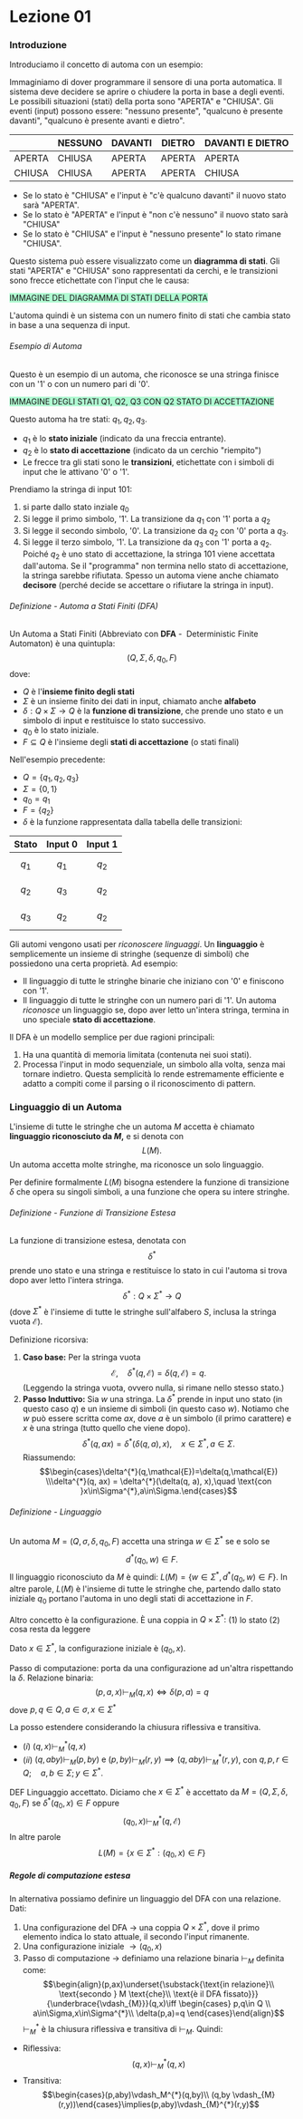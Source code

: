 # Lezione 01
### Introduzione
Introduciamo il concetto di automa con un esempio:

Immaginiamo di dover programmare il sensore di una porta automatica. Il sistema deve decidere se aprire o chiudere la porta in base a degli eventi. Le possibili situazioni (stati) della porta sono "APERTA" e "CHIUSA". Gli eventi (input) possono essere: "nessuno presente", "qualcuno è presente davanti", "qualcuno è presente avanti e dietro".

|        | NESSUNO | DAVANTI | DIETRO | DAVANTI E DIETRO |
| ------ | ------- | ------- | ------ | ---------------- |
| APERTA | CHIUSA  | APERTA  | APERTA | APERTA           |
| CHIUSA | CHIUSA  | APERTA  | APERTA | CHIUSA           |

- Se lo stato è "CHIUSA" e l'input è "c'è qualcuno davanti" il nuovo stato sarà "APERTA".
- Se lo stato è "APERTA" e l'input è "non c'è nessuno" il nuovo stato sarà "CHIUSA"
- Se lo stato è "CHIUSA" e l'input è "nessuno presente" lo stato rimane "CHIUSA".

Questo sistema può essere visualizzato come un **diagramma di stati**. Gli stati "APERTA" e "CHIUSA" sono rappresentati da cerchi, e le transizioni sono frecce etichettate con l'input che le causa:

<span style="background:#affad1">IMMAGINE DEL DIAGRAMMA DI STATI DELLA PORTA</span>

L'automa quindi è un sistema con un numero finito di stati che cambia stato in base a una sequenza di input.
###### Esempio di Automa
Questo è un esempio di un automa, che riconosce se una stringa finisce con un '1' o con un numero pari di '0'.

<span style="background:#affad1">IMMAGINE DEGLI STATI Q1, Q2, Q3 CON Q2 STATO DI ACCETTAZIONE</span>

Questo automa ha tre stati: $q_{1}, q_{2}, q_{3}.$

- $q_{1}$ è lo **stato iniziale** (indicato da una freccia entrante).
- $q_{2}$ è lo **stato di accettazione** (indicato da un cerchio "riempito")
- Le frecce tra gli stati sono le **transizioni**, etichettate con i simboli di input che le attivano '0' o  '1'.

Prendiamo la stringa di input $101$:
1. si parte dallo stato inziale $q_{0}$
2. Si legge il primo simbolo, '1'. La transizione da $q_{1}$ con '1' porta a $q_{2}$
3. Si legge il secondo simbolo, '0'. La transizione da $q_{2}$ con '0' porta a $q_{3}$.
4. Si legge il terzo simbolo, '1'. La transizione da $q_{3}$ con '1' porta a $q_{2}$.
Poiché $q_{2}$ è uno stato di accettazione, la stringa $101$ viene accettata dall'automa. Se il "programma" non termina nello stato di accettazione, la stringa sarebbe rifiutata.
Spesso un automa viene anche chiamato **decisore** (perché decide se accettare o rifiutare la stringa in input).

###### Definizione - Automa a Stati Finiti (DFA)
Un Automa a Stati Finiti (Abbreviato con **DFA** -  Deterministic Finite Automaton) è una quintupla: $$(Q,\Sigma,\delta,q_{0},F)$$dove:
- $Q$ è l'**insieme finito degli stati**
- $\Sigma$ è un insieme finito dei dati in input, chiamato anche **alfabeto**
- $\delta:Q\times\Sigma\longrightarrow Q$ è la **funzione di transizione**, che prende uno stato e un simbolo di input e restituisce lo stato successivo.
- $q_{0}$ è lo stato iniziale.
- $F\subseteq Q$ è l'insieme degli **stati di accettazione** (o stati finali)

Nell'esempio precedente:
- $Q = \{q_{1},q_{2},q_{3}\}$
- $\Sigma =\{0,1\}$
- $q_{0}=q_{1}$
- $F=\{q_{2}\}$
- $\delta$ è la funzione rappresentata dalla tabella delle transizioni:

|  Stato  | Input 0 | Input 1 |
| :-----: | :-----: | :-----: |
| $$q_1$$ | $$q_1$$ | $$q_2$$ |
| $$q_2$$ | $$q_3$$ | $$q_2$$ |
| $$q_3$$ | $$q_2$$ | $$q_2$$ |
Gli automi vengono usati per *riconoscere linguaggi*. Un **linguaggio** è semplicemente un insieme di stringhe (sequenze di simboli) che possiedono una certa proprietà. Ad esempio:
- Il linguaggio di tutte le stringhe binarie che iniziano con '0' e finiscono con '1'.
- Il linguaggio di tutte le stringhe con un numero pari di '1'.
Un automa *riconosce* un linguaggio se, dopo aver letto un'intera stringa, termina in uno speciale **stato di accettazione**.

Il DFA è un modello semplice per due ragioni principali:
1. Ha una quantità di memoria limitata (contenuta nei suoi stati).
2. Processa l'input in modo sequenziale, un simbolo alla volta, senza mai tornare indietro.
Questa semplicità lo rende estremamente efficiente e adatto a compiti come il parsing o il riconoscimento di pattern.
### Linguaggio di un Automa
L'insieme di tutte le stringhe che un automa $M$ accetta è chiamato **linguaggio riconosciuto da $M$,** e si denota con $$L(M).$$Un automa accetta molte stringhe, ma riconosce un solo linguaggio.

Per definire formalmente $L(M)$ bisogna estendere la funzione di transizione $\delta$ che opera su singoli simboli, a una funzione che opera su intere stringhe.

###### Definizione - Funzione di Transizione Estesa
La funzione di transizione estesa, denotata con $$\delta^{*}$$prende uno stato e una stringa e restituisce lo stato in cui l'automa si trova dopo aver letto l'intera stringa.
$$\delta^{*}:Q\times\Sigma^{*}\longrightarrow Q$$ (dove $\Sigma^{*}$ è l'insieme di tutte le stringhe sull'alfabero $S$, inclusa la stringa vuota $\mathcal{E}$).

Definizione ricorsiva:
1. **Caso base:** Per la stringa vuota $$\mathcal{E},\quad \delta^{*}(q,\mathcal{E})=\delta(q,\mathcal{E})=q.$$ (Leggendo la stringa vuota, ovvero nulla, si rimane nello stesso stato.)
2. **Passo Induttivo:** Sia $w$ una stringa. La $\delta^{*}$ prende in input uno stato (in questo caso $q$) e un insieme di simboli (in questo caso $w$). Notiamo che $w$ può essere scritta come $ax$, dove $a$ è un simbolo (il primo carattere) e $x$ è una stringa (tutto quello che viene dopo). $$\delta^{*}(q, ax) = \delta^{*}(\delta(q, a), x),\quad x \in\Sigma^{*},a\in\Sigma.$$
Riassumendo:
$$\begin{cases}\delta^{*}(q,\mathcal{E})=\delta(q,\mathcal{E}) \\\delta^{*}(q, ax) = \delta^{*}(\delta(q, a), x),\quad \text{con }x\in\Sigma^{*},a\in\Sigma.\end{cases}$$
###### Definizione - Linguaggio
Un automa $M=(Q,\sigma,\delta,q_{0},F)$ accetta una stringa $w\in\Sigma^{*}$ se e solo se $$d^{*}(q_{0},w)\in F.$$
Il linguaggio riconosciuto da $M$ è quindi: $L(M)=\{w\in\Sigma^{*},d^{*}(q_{0},w)\in F\}$. In altre parole, $L(M)$ è l'insieme di tutte le stringhe che, partendo dallo stato iniziale $q_{0}$ portano l'automa in uno degli stati di accettazione in $F.$


Altro concetto è la configurazione. È  una coppia in $Q\times\Sigma^{*}:$
(1) lo stato (2) cosa resta da leggere

Dato $x\in\Sigma^{*}$, la configurazione iniziale è $(q_{0},x).$ 

Passo di computazione: porta da una configurazione ad un'altra rispettando la $\delta.$ Relazione binaria:
$$(p,a,x)\vdash_{M}(q,x) \iff \delta(p,a)=q$$
dove $p,q\in Q, a\in\sigma, x\in\Sigma^{*}$

La posso estendere considerando la chiusura riflessiva e transitiva.
- $(i)$ $(q,x)\vdash_{M}^{*} (q,x)$
- $(ii)$ $(q,aby)\vdash_{M}(p,by)\text{ e }(p,by)\vdash_{M}(r,y)\implies (q,aby)\vdash_{M}^{*}(r,y)$, con $q,p,r\in Q;\quad a,b\in\Sigma; y\in\Sigma^{*}.$

DEF Linguaggio accettato.
Diciamo che $x\in\Sigma^{*}$ è accettato da $M=(Q,\Sigma,\delta,q_{0},F)$ se $\delta^{*}(q_{0},x)\in F$ oppure $$(q_{0},x)\vdash_{M}^{*}(q,\mathcal{E})$$
In altre parole $$L(M)=\{x\in\Sigma^{*}:(q_{0},x)\in F \}$$

##### Regole di computazione estesa
In alternativa possiamo definire un linguaggio del DFA con una relazione. Dati:
1. Una configurazione del DFA $\longrightarrow$ una coppia $Q\times\Sigma^{*}$, dove il primo elemento indica lo stato attuale, il secondo l'input rimanente.
2. Una configurazione iniziale $\rightarrow (q_{0},x)$
3. Passo di computazione $\longrightarrow$ definiamo una relazione binaria $\vdash_{M}$ definita come:$$\begin{align}(p,ax)\underset{\substack{\text{in relazione}\\ \text{secondo } M  \text{che}\\ \text{è il DFA fissato}}}{\underbrace{\vdash_{M}}}(q,x)\iff \begin{cases} p,q\in Q \\ a\in\Sigma,x\in\Sigma^{*}\\ \delta(p,a)=q \end{cases}\end{align}$$
$\vdash_{M}^{*}$ è la chiusura riflessiva e transitiva di $\vdash_{M}.$ Quindi:
- Riflessiva: $$(q,x)\vdash_{M}^{*} (q,x)$$
- Transitiva: $$\begin{cases}(p,aby)\vdash_M^{*}(q,by)\\ (q,by \vdash_{M}(r,y))\end{cases}\implies(p,aby)\vdash_{M}^{*}(r,y)$$
